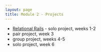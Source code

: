 ```yaml
---
layout: page
title: Module 2 - Projects
---
```


*   [Relational Rails](./relational_rails) - solo project, weeks 1-2
*   pair project, week 3
*   group project, weeks 4-5
*   solo project, week 6
